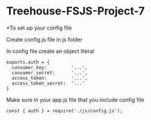 # Treehouse-FSJS-Project-7


*To set up your config file

Create config.js file in js folder

In config file create an object literal 

    exports.auth = {
      consumer_key:         '...',
      consumer_secret:      '...',
      access_token:         '...',
      access_token_secret:  '...'
    }


Make sure in your app.js file that you include config file

    const { auth } = require('./js/config.js');
